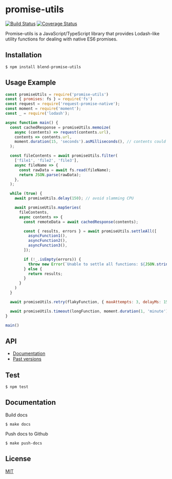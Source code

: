promise-utils
=============

[![Build Status](https://circleci.com/gh/blend/promise-utils.svg?style=shield)](https://circleci.com/gh/blend/promise-utils)
[![Coverage Status](https://coveralls.io/repos/github/blend/promise-utils/badge.svg?branch=master)](https://coveralls.io/github/blend/promise-utils?branch=master)

Promise-utils is a JavaScript/TypeScript library that provides
Lodash-like utility functions for dealing with native ES6 promises.

## Installation

```
$ npm install blend-promise-utils
```

## Usage Example

```js
const promiseUtils = require('promise-utils')
const { promises: fs } = require('fs')
const request = require('request-promise-native');
const moment = require('moment');
const _ = require('lodash');

async function main() {
  const cachedResponse = promiseUtils.memoize(
    async (contents) => request(contents.url),
    contents => contents.url,
    moment.duration(15, 'seconds').asMilliseconds(), // contents could change
  );

  const fileContents = await promiseUtils.filter(
    ['file1', 'file2', 'file3'],
    async fileName => {
      const rawData = await fs.read(fileName);
      return JSON.parse(rawData);
    },
  );

  while (true) {
    await promiseUtils.delay(150); // avoid slamming CPU

    await promiseUtils.mapSeries(
      fileContents,
      async contents => {
        const remoteData = await cachedResponse(contents);

        const { results, errors } = await promiseUtils.settleAll([
          asyncFunction1(),
          asyncFunction2(),
          asyncFunction3(),
        ]);

        if (!_.isEmpty(errors)) {
          throw new Error(`Unable to settle all functions: ${JSON.stringify(errors)}`);
        } else {
          return results;
        }
      }
    )
  }

  await promiseUtils.retry(flakyFunction, { maxAttempts: 3, delayMs: 150 })(flakyFunctionArgument);

  await promiseUtils.timeout(longFunction, moment.duration(1, 'minute').asMilliseconds())(longFunctionArgument);
}

main()
```

## API

- [Documentation][2]
- [Past versions][3]

## Test

```
$ npm test
```

## Documentation

Build docs
```
$ make docs
```

Push docs to Github
```
$ make push-docs
```

## License

[MIT](LICENSE)

[1]: https://blend.github.io/promise-utils
[2]: https://blend.github.io/promise-utils/latest/
[3]: https://blend.github.io/promise-utils/versions.html

